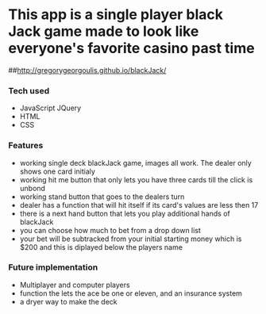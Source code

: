 # This app is a single player black Jack game made to look like everyone's favorite casino past time
##http://gregorygeorgoulis.github.io/blackJack/
### Tech used
- JavaScript JQuery
- HTML
- CSS

### Features
- working single deck blackJack game, images all work. The dealer only shows one card initialy 
- working hit me button that only lets you have three cards till the click is unbond
- working stand button that goes to the dealers turn
- dealer has a function that will hit itself if its card's values are less then 17
- there is a next hand button that lets you play additional hands of blackJack
- you can choose how much to bet from a drop down list
- your bet will be subtracked from your initial starting money which is $200 and this is diplayed below the players name

### Future implementation 
- Multiplayer and computer players
- function the lets the ace be one or eleven, and an insurance system
- a dryer way to make the deck
